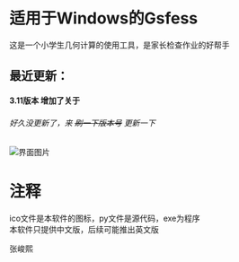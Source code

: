 # 适用于Windows的Gsfess
这是一个小学生几何计算的使用工具，是家长检查作业的好帮手  
## 最近更新：  
#### 3.11版本 增加了关于 
###### 好久没更新了，来 ~~刷一下版本号~~ 更新一下
![界面图片](https://github.com/Zhang6300/Gsfess-for-windows/blob/main/2.png?raw=true)
  
  
# 注释
ico文件是本软件的图标，py文件是源代码，exe为程序   
本软件只提供中文版，后续可能推出英文版   

   
 
张峻熙
